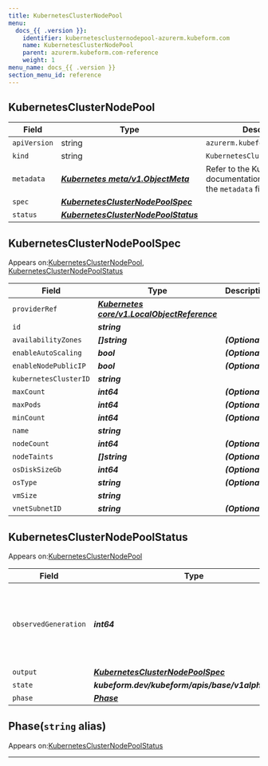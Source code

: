 ```yaml
---
title: KubernetesClusterNodePool
menu:
  docs_{{ .version }}:
    identifier: kubernetesclusternodepool-azurerm.kubeform.com
    name: KubernetesClusterNodePool
    parent: azurerm.kubeform.com-reference
    weight: 1
menu_name: docs_{{ .version }}
section_menu_id: reference
---
```


## KubernetesClusterNodePool
| Field | Type | Description |
| ------ | ----- | ----------- |
| `apiVersion` | string | `azurerm.kubeform.com/v1alpha1` |
|    `kind` | string | `KubernetesClusterNodePool` |
| `metadata` | ***[Kubernetes meta/v1.ObjectMeta](https://v1-18.docs.kubernetes.io/docs/reference/generated/kubernetes-api/v1.18/#objectmeta-v1-meta)***|Refer to the Kubernetes API documentation for the fields of the `metadata` field.|
| `spec` | ***[KubernetesClusterNodePoolSpec](#kubernetesclusternodepoolspec)***||
| `status` | ***[KubernetesClusterNodePoolStatus](#kubernetesclusternodepoolstatus)***||
## KubernetesClusterNodePoolSpec

Appears on:[KubernetesClusterNodePool](#kubernetesclusternodepool), [KubernetesClusterNodePoolStatus](#kubernetesclusternodepoolstatus)

| Field | Type | Description |
| ------ | ----- | ----------- |
| `providerRef` | ***[Kubernetes core/v1.LocalObjectReference](https://v1-18.docs.kubernetes.io/docs/reference/generated/kubernetes-api/v1.18/#localobjectreference-v1-core)***||
| `id` | ***string***||
| `availabilityZones` | ***[]string***| ***(Optional)*** |
| `enableAutoScaling` | ***bool***| ***(Optional)*** |
| `enableNodePublicIP` | ***bool***| ***(Optional)*** |
| `kubernetesClusterID` | ***string***||
| `maxCount` | ***int64***| ***(Optional)*** |
| `maxPods` | ***int64***| ***(Optional)*** |
| `minCount` | ***int64***| ***(Optional)*** |
| `name` | ***string***||
| `nodeCount` | ***int64***| ***(Optional)*** |
| `nodeTaints` | ***[]string***| ***(Optional)*** |
| `osDiskSizeGb` | ***int64***| ***(Optional)*** |
| `osType` | ***string***| ***(Optional)*** |
| `vmSize` | ***string***||
| `vnetSubnetID` | ***string***| ***(Optional)*** |
## KubernetesClusterNodePoolStatus

Appears on:[KubernetesClusterNodePool](#kubernetesclusternodepool)

| Field | Type | Description |
| ------ | ----- | ----------- |
| `observedGeneration` | ***int64***| ***(Optional)*** Resource generation, which is updated on mutation by the API Server.|
| `output` | ***[KubernetesClusterNodePoolSpec](#kubernetesclusternodepoolspec)***| ***(Optional)*** |
| `state` | ***kubeform.dev/kubeform/apis/base/v1alpha1.State***| ***(Optional)*** |
| `phase` | ***[Phase](#phase)***| ***(Optional)*** |
## Phase(`string` alias)

Appears on:[KubernetesClusterNodePoolStatus](#kubernetesclusternodepoolstatus)

---
